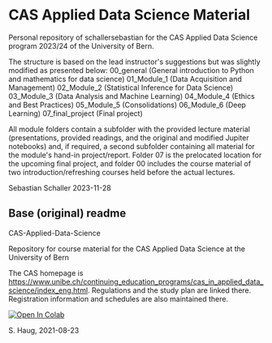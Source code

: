 # CAS Applied Data Science Material

Personal repository of schallersebastian for the CAS Applied Data Science program 2023/24 of the University of Bern.

The structure is based on the lead instructor's suggestions but was slightly modified as presented below: 
00_general (General introduction to Python and mathematics for data science)
01_Module_1 (Data Acquisition and Management)
02_Module_2 (Statistical Inference for Data Science)
03_Module_3 (Data Analysis and Machine Learning)
04_Module_4 (Ethics and Best Practices)
05_Module_5 (Consolidations)
06_Module_6 (Deep Learning)
07_final_project (Final project)

All module folders contain a subfolder with the provided lecture material (presentations, provided readings, and the original and modified Jupiter notebooks) and, if required, a second subfolder containing all material for the module's hand-in project/report. Folder 07 is the prelocated location for the upcoming final project, and folder 00 includes the course material of two introduction/refreshing courses held before the actual lectures.



Sebastian Schaller 2023-11-28



## Base (original) readme

CAS-Applied-Data-Science

Repository for course material for the CAS Applied Data Science at the University of Bern

The CAS homepage is https://www.unibe.ch/continuing_education_programs/cas_in_applied_data_science/index_eng.html. 
Regulations and the study plan are linked there. Registration information and schedules are also maintained there. 

[![Open In Colab](https://colab.research.google.com/assets/colab-badge.svg)](https://colab.research.google.com/github/sigvehaug/CAS-Applied-Data-Science)

S. Haug, 2021-08-23
